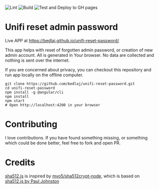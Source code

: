 ![Lint](https://github.com/bedlaj/unifi-reset-password/workflows/Lint/badge.svg)
![Build](https://github.com/bedlaj/unifi-reset-password/workflows/Build/badge.svg)
![Test and Deploy to GH pages](https://github.com/bedlaj/unifi-reset-password/workflows/Test%20and%20Deploy%20to%20GH%20pages/badge.svg)

# Unifi reset admin password

Live APP at https://bedlaj.github.io/unifi-reset-password/

This app helps with reset of forgotten admin password, or creation of new admin account.
All is generated in Your browser. No data are collected and nothing is sent over the internet.

If you are concerned about privacy, you can checkout this repository and run app locally on the offline computer.
```
git clone https://github.com/bedlaj/unifi-reset-password.git
cd unifi-reset-password
npm install -g @angular/cli
npm install
npm start
# Open http://localhost:4200 in your browser
```

# Contributing
I love contributions. If you have found something missing, or something which could be done better, feel free to fork and open PR.

# Credits
[sha512.js](https://github.com/bedlaj/unifi-reset-password/blob/master/src/utils/sha512.js) is inspired by [mvo5/sha512crypt-node](https://github.com/mvo5/sha512crypt-node), which is based on [sha512.js by Paul Johnston](http://pajhome.org.uk/crypt/md5/sha512.html)
